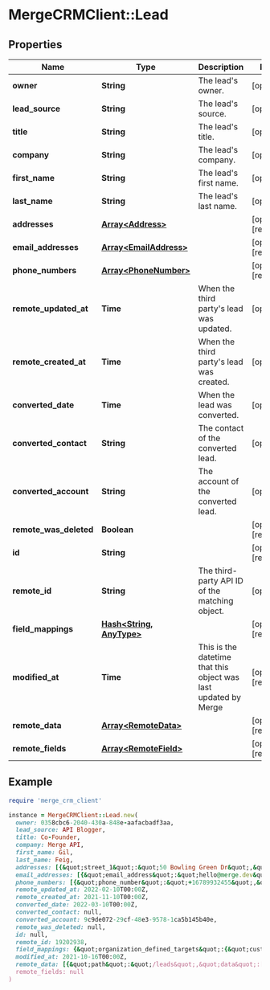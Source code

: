 # MergeCRMClient::Lead

## Properties

| Name | Type | Description | Notes |
| ---- | ---- | ----------- | ----- |
| **owner** | **String** | The lead&#39;s owner. | [optional] |
| **lead_source** | **String** | The lead&#39;s source. | [optional] |
| **title** | **String** | The lead&#39;s title. | [optional] |
| **company** | **String** | The lead&#39;s company. | [optional] |
| **first_name** | **String** | The lead&#39;s first name. | [optional] |
| **last_name** | **String** | The lead&#39;s last name. | [optional] |
| **addresses** | [**Array&lt;Address&gt;**](Address.md) |  | [optional][readonly] |
| **email_addresses** | [**Array&lt;EmailAddress&gt;**](EmailAddress.md) |  | [optional][readonly] |
| **phone_numbers** | [**Array&lt;PhoneNumber&gt;**](PhoneNumber.md) |  | [optional][readonly] |
| **remote_updated_at** | **Time** | When the third party&#39;s lead was updated. | [optional] |
| **remote_created_at** | **Time** | When the third party&#39;s lead was created. | [optional] |
| **converted_date** | **Time** | When the lead was converted. | [optional] |
| **converted_contact** | **String** | The contact of the converted lead. | [optional] |
| **converted_account** | **String** | The account of the converted lead. | [optional] |
| **remote_was_deleted** | **Boolean** |  | [optional][readonly] |
| **id** | **String** |  | [optional][readonly] |
| **remote_id** | **String** | The third-party API ID of the matching object. | [optional] |
| **field_mappings** | [**Hash&lt;String, AnyType&gt;**](AnyType.md) |  | [optional][readonly] |
| **modified_at** | **Time** | This is the datetime that this object was last updated by Merge | [optional][readonly] |
| **remote_data** | [**Array&lt;RemoteData&gt;**](RemoteData.md) |  | [optional][readonly] |
| **remote_fields** | [**Array&lt;RemoteField&gt;**](RemoteField.md) |  | [optional][readonly] |

## Example

```ruby
require 'merge_crm_client'

instance = MergeCRMClient::Lead.new(
  owner: 0358cbc6-2040-430a-848e-aafacbadf3aa,
  lead_source: API Blogger,
  title: Co-Founder,
  company: Merge API,
  first_name: Gil,
  last_name: Feig,
  addresses: [{&quot;street_1&quot;:&quot;50 Bowling Green Dr&quot;,&quot;street_2&quot;:&quot;Golden Gate Park&quot;,&quot;city&quot;:&quot;San Francisco&quot;,&quot;state&quot;:&quot;CA&quot;,&quot;postal_code&quot;:&quot;94122&quot;,&quot;country&quot;:&quot;USA&quot;,&quot;address_type&quot;:&quot;Shipping&quot;}],
  email_addresses: [{&quot;email_address&quot;:&quot;hello@merge.dev&quot;,&quot;email_address_type&quot;:&quot;Work&quot;}],
  phone_numbers: [{&quot;phone_number&quot;:&quot;+16789932455&quot;,&quot;phone_number_type&quot;:&quot;Mobile&quot;}],
  remote_updated_at: 2022-02-10T00:00Z,
  remote_created_at: 2021-11-10T00:00Z,
  converted_date: 2022-03-10T00:00Z,
  converted_contact: null,
  converted_account: 9c9de072-29cf-48e3-9578-1ca5b145b40e,
  remote_was_deleted: null,
  id: null,
  remote_id: 19202938,
  field_mappings: {&quot;organization_defined_targets&quot;:{&quot;custom_key&quot;:&quot;custom_value&quot;},&quot;linked_account_defined_targets&quot;:{&quot;custom_key&quot;:&quot;custom_value&quot;}},
  modified_at: 2021-10-16T00:00Z,
  remote_data: [{&quot;path&quot;:&quot;/leads&quot;,&quot;data&quot;:[&quot;Varies by platform&quot;]}],
  remote_fields: null
)
```

